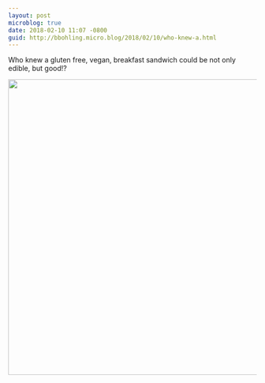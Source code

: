 ```yaml
---
layout: post
microblog: true
date: 2018-02-10 11:07 -0800
guid: http://bbohling.micro.blog/2018/02/10/who-knew-a.html
---
```

Who knew a gluten free, vegan, breakfast sandwich could be not only edible, but good!?

<img src="http://micro.brandonbohling.com/uploads/2018/451cee22ad.jpg" width="600" height="599" />
